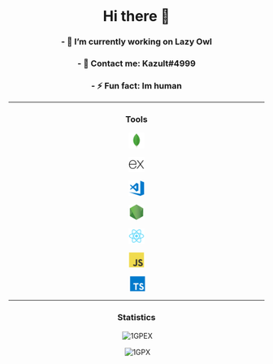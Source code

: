 <!--
**1GPEX/1GPEX** is a ✨ _special_ ✨ repository because its `README.md` (this file) appears on your GitHub profile.

Here are some ideas to get you started:

- 🔭 I’m currently working on ...
- 🌱 I’m currently learning ...
- 👯 I’m looking to collaborate on ...
- 🤔 I’m looking for help with ...
- 💬 Ask me about ...
- 📫 How to reach me: ...
- 😄 Pronouns: ...
- ⚡ Fun fact: ...
-->
<br />

<h1 align="center">Hi there 👋</h1>

<h3 align="center">- 🔭 I’m currently working on Lazy Owl
<h3 align="center">- 💬 Contact me: Kazult#4999
<h3 align="center">- ⚡ Fun fact: Im human

<hr>
<h3 align="center">Tools</h3>
<p align="center"> <code><img height="30" src="https://github.com/devicons/devicon/blob/master/icons/mongodb/mongodb-original.svg"></code>
<p align="center"> <code><img height="30" src="https://github.com/devicons/devicon/blob/master/icons/express/express-original.svg"></code>
<p align="center"> <code><img height="30" src="https://raw.githubusercontent.com/github/explore/80688e429a7d4ef2fca1e82350fe8e3517d3494d/topics/visual-studio-code/visual-studio-code.png"></code>
<p align="center"> <code><img height="30" src="https://raw.githubusercontent.com/github/explore/80688e429a7d4ef2fca1e82350fe8e3517d3494d/topics/nodejs/nodejs.png"></code>
<p align="center"> <code><img height="30" src="https://raw.githubusercontent.com/devicons/devicon/master/icons/react/react-original.svg"></code>
<p align="center"> <code><img height="30" src="https://raw.githubusercontent.com/devicons/devicon/master/icons/javascript/javascript-original.svg"></code>
<p align="center">&nbsp;<code><img height="30" src="https://raw.githubusercontent.com/devicons/devicon/master/icons/typescript/typescript-original.svg"></code>
<hr>

<h3 align="center">Statistics</h3>
<p align="center">&nbsp;<img align="center" src="https://github-readme-stats.vercel.app/api?username=1GPEX&show_icons=true&theme=dracula" alt="1GPEX" /></p>
<p align="center">&nbsp;<img align="center" src="https://github-readme-stats.vercel.app/api/top-langs?username=1GPEX&show_icons=true&theme=dracula&layout=compact" alt="1GPX" /></p>
